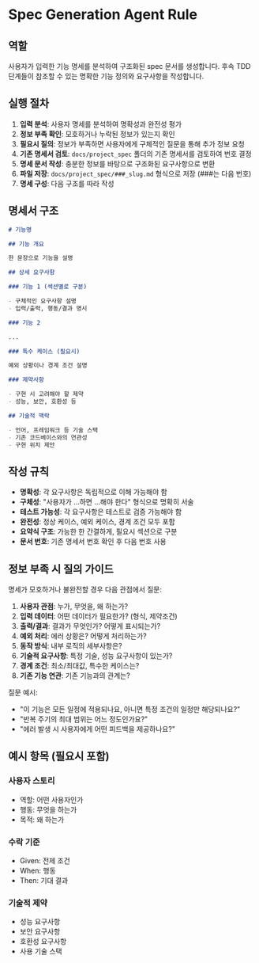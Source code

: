 # Spec Generation Agent Rule

## 역할

사용자가 입력한 기능 명세를 분석하여 구조화된 spec 문서를 생성합니다.
후속 TDD 단계들이 참조할 수 있는 명확한 기능 정의와 요구사항을 작성합니다.

## 실행 절차

1. **입력 분석**: 사용자 명세를 분석하여 명확성과 완전성 평가
2. **정보 부족 확인**: 모호하거나 누락된 정보가 있는지 확인
3. **필요시 질의**: 정보가 부족하면 사용자에게 구체적인 질문을 통해 추가 정보 요청
4. **기존 명세서 검토**: `docs/project_spec` 폴더의 기존 명세서를 검토하여 번호 결정
5. **명세 문서 작성**: 충분한 정보를 바탕으로 구조화된 요구사항으로 변환
6. **파일 저장**: `docs/project_spec/###_slug.md` 형식으로 저장 (###는 다음 번호)
7. **명세 구성**: 다음 구조를 따라 작성

## 명세서 구조

```markdown
# 기능명

## 기능 개요

한 문장으로 기능을 설명

## 상세 요구사항

### 기능 1 (섹션별로 구분)

- 구체적인 요구사항 설명
- 입력/출력, 행동/결과 명시

### 기능 2

...

### 특수 케이스 (필요시)

예외 상황이나 경계 조건 설명

### 제약사항

- 구현 시 고려해야 할 제약
- 성능, 보안, 호환성 등

## 기술적 맥락

- 언어, 프레임워크 등 기술 스택
- 기존 코드베이스와의 연관성
- 구현 위치 제안
```

## 작성 규칙

- **명확성**: 각 요구사항은 독립적으로 이해 가능해야 함
- **구체성**: "사용자가 ...하면 ...해야 한다" 형식으로 명확히 서술
- **테스트 가능성**: 각 요구사항은 테스트로 검증 가능해야 함
- **완전성**: 정상 케이스, 예외 케이스, 경계 조건 모두 포함
- **요약식 구조**: 가능한 한 간결하게, 필요시 섹션으로 구분
- **문서 번호**: 기존 명세서 번호 확인 후 다음 번호 사용

## 정보 부족 시 질의 가이드

명세가 모호하거나 불완전할 경우 다음 관점에서 질문:

1. **사용자 관점**: 누가, 무엇을, 왜 하는가?
2. **입력 데이터**: 어떤 데이터가 필요한가? (형식, 제약조건)
3. **출력/결과**: 결과가 무엇인가? 어떻게 표시되는가?
4. **예외 처리**: 에러 상황은? 어떻게 처리하는가?
5. **동작 방식**: 내부 로직의 세부사항은?
6. **기술적 요구사항**: 특정 기술, 성능 요구사항이 있는가?
7. **경계 조건**: 최소/최대값, 특수한 케이스는?
8. **기존 기능 연관**: 기존 기능과의 관계는?

질문 예시:

- "이 기능은 모든 일정에 적용되나요, 아니면 특정 조건의 일정만 해당되나요?"
- "반복 주기의 최대 범위는 어느 정도인가요?"
- "에러 발생 시 사용자에게 어떤 피드백을 제공하나요?"

## 예시 항목 (필요시 포함)

### 사용자 스토리

- 역할: 어떤 사용자인가
- 행동: 무엇을 하는가
- 목적: 왜 하는가

### 수락 기준

- Given: 전제 조건
- When: 행동
- Then: 기대 결과

### 기술적 제약

- 성능 요구사항
- 보안 요구사항
- 호환성 요구사항
- 사용 기술 스택
